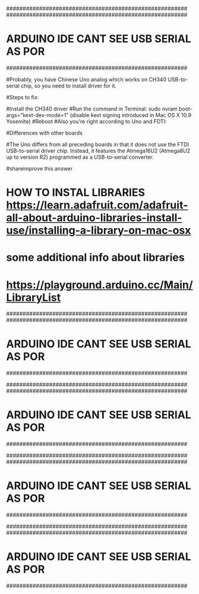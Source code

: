 #######################################################
#######################################################
#   ARDUINO IDE CANT SEE USB SERIAL AS POR ############
#######################################################



#Probably, you have Chinese Uno analog which works on CH340 USB-to-serial chip, so you need to install driver for it.

#Steps to fix:

#Install the CH340 driver
#Run the command in Terminal: sudo nvram boot-args="kext-dev-mode=1" (disable kext signing introduced in Mac OS X 10.9 Yosemite)
#Reboot
#Also you're right according to Uno and FDTI:

#Differences with other boards

#The Uno differs from all preceding boards in that it does not use the FTDI USB-to-serial driver chip. Instead, it features the Atmega16U2 (Atmega8U2 up to version R2) programmed as a USB-to-serial converter.

#shareimprove this answer


# HOW TO INSTAL LIBRARIES https://learn.adafruit.com/adafruit-all-about-arduino-libraries-install-use/installing-a-library-on-mac-osx

# some additional info about libraries
# https://playground.arduino.cc/Main/LibraryList





#######################################################
#######################################################
#   ARDUINO IDE CANT SEE USB SERIAL AS POR ############
#######################################################


#######################################################
#######################################################
#   ARDUINO IDE CANT SEE USB SERIAL AS POR ############
#######################################################

#######################################################
#######################################################
#   ARDUINO IDE CANT SEE USB SERIAL AS POR ############
#######################################################


#######################################################
#######################################################
#   ARDUINO IDE CANT SEE USB SERIAL AS POR ############
#######################################################
